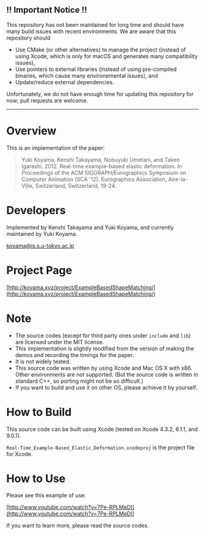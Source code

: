 ## !! Important Notice !! ##

This repository has not been maintained for long time and should have many build issues with recent environments. We are aware that this repository should

- Use CMake (or other alternatives) to manage the project (instead of using Xcode, which is only for macOS and generates many compatibility issues),
- Use pointers to external libraries (instead of using pre-compiled binaries, which cause many environemental issues), and
- Update/reduce external dependencies.

Unfortunately, we do not have enough time for updating this repository for now; pull requests are welcome.

---

# Overview #
This is an implementation of the paper:

> Yuki Koyama, Kenshi Takayama, Nobuyuki Umetani, and Takeo Igarashi. 2012. Real-time example-based elastic deformation. In Proceedings of the ACM SIGGRAPH/Eurographics Symposium on Computer Animation (SCA '12). Eurographics Association, Aire-la-Ville, Switzerland, Switzerland, 19-24.

# Developers #
Implemented by Kenshi Takayama and Yuki Koyama, and currently maintained by Yuki Koyama.

[koyama@is.s.u-tokyo.ac.jp](mailto:koyama@is.s.u-tokyo.ac.jp)

# Project Page #
[http://koyama.xyz/project/ExampleBasedShapeMatching/](http://koyama.xyz/project/ExampleBasedShapeMatching/)

# Note #
* The source codes (except for third party ones under `include` and `lib`) are licensed under the MIT license.
* This implementation is slightly modified from the version of making the demos and recording the timings for the paper.
* It is not widely tested.
* This source code was written by using Xcode and Mac OS X with x86. Other environments are not supported. (But the source code is written in standard C++, so porting might not be so difficult.)
* If you want to build and use it on other OS, please achieve it by yourself.

# How to Build #
This source code can be built using Xcode (tested on Xcode 4.3.2, 6.1.1, and 9.0.1).

`Real-Time_Example-Based_Elastic_Deformation.xcodeproj` is the project file for Xcode.

# How to Use #
Please see this example of use:

[http://www.youtube.com/watch?v=7Pe-RPLMeDI](http://www.youtube.com/watch?v=7Pe-RPLMeDI)

If you want to learn more, please read the source codes.
